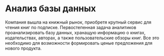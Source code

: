 
# Анализ базы данных

Компания вышла на книжный рынок, приобретя крупный сервис для чтения книг по подписке. Первостепенная задача аналитиков проанализировать базу данных, хранащую информацию о книгах, издательствах, авторах, а также пользовательские обзоры книг. Все это необходимо для возможности формировать ценые предложения для нового продукта.

